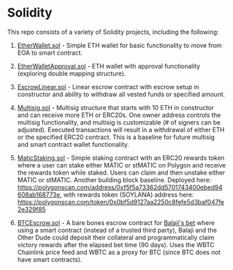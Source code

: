 # Solidity
This repo consists of a variety of Solidity projects, including the following:

1. <a href="https://github.com/vivekventure/Solidity/blob/main/EtherWallet.sol">EtherWallet.sol</a> - Simple ETH wallet for basic functionality to move from EOA to smart contract.

2. <a href="https://github.com/vivekventure/Solidity/blob/main/EtherWalletApproval.sol">EtherWalletApproval.sol</a> - ETH wallet with approval functionality (exploring double mapping structure).

3. <a href="https://github.com/vivekventure/Solidity/blob/main/EscrowLinear.sol">EscrowLinear.sol</a> - Linear escrow contract with escrow setup in constructor and ability to withdraw all vested funds or specified amount.

4. <a href="https://github.com/vivekventure/Solidity/blob/main/Multisig.sol">Multisig.sol</a> - Multisig structure that starts with 10 ETH in constructor and can receive more ETH or ERC20s. One owner address controls the multisig functionality, and multisig is customizable (# of signers can be adjusted). Executed transactions will result in a withdrawal of either ETH or the specified ERC20 contract. This is a baseline for future multisig and smart contract wallet functionality.

5. <a href="https://github.com/vivekventure/Solidity/blob/main/MaticStaking.sol">MaticStaking.sol</a> - Simple staking contract with an ERC20 rewards token where a user can stake either MATIC or stMATIC on Polygon and receive the rewards token while staked. Users can claim and then unstake either MATIC or stMATIC. Another building block baseline. 
Deployed here: https://polygonscan.com/address/0xf5f5a73362dd5701743400ebed94608ab168773e, with rewards token (SOYLANA) address here: https://polygonscan.com/token/0x0bf5d9127aa2250c8fefe5d3baf047fe2e329f85

6. <a href="https://github.com/vivekventure/Solidity/blob/main/BTCEscrow.sol">BTCEscrow.sol</a> - A bare bones escrow contract for <a href="https://twitter.com/VivekVentures/status/1636846054703263746?s=20">Balaji's bet</a> where using a smart contract (instead of a trusted third party), Balaji and the Other Dude could deposit their collateral and programmatically claim victory rewards after the elapsed bet time (90 days). Uses the WBTC Chainlink price feed and WBTC as a proxy for BTC (since BTC does not have smart contracts).

